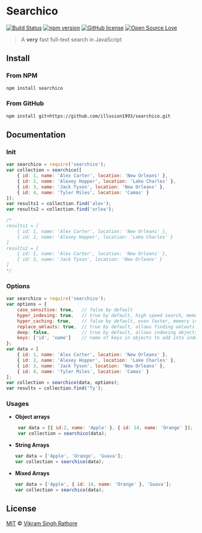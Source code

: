 # Searchico
[![Build Status](https://travis-ci.org/illusion1993/searchico.svg?branch=master)](https://travis-ci.org/illusion1993/searchico)
[![npm version](https://badge.fury.io/js/searchico.svg)](https://badge.fury.io/js/searchico)
[![GitHub license](https://img.shields.io/badge/license-MIT-blue.svg)](https://raw.githubusercontent.com/illusion1993/searchico/master/LICENSE)
[![Open Source Love](https://badges.frapsoft.com/os/v2/open-source.svg?v=103)](https://github.com/ellerbrock/open-source-badge/)

> A **very** fast full-text search in JavaScript

## Install
### From NPM
```sh
npm install searchico
```
### From GitHub
```sh
npm install git+https://github.com/illusion1993/searchico.git
```
## Documentation
### Init
```js
var searchico = require('searchico');
var collection = searchico([
    { id: 1, name: 'Alex Carter', location: 'New Orleans' },
    { id: 2, name: 'Alexey Hopper', location: 'Lake Charles' },
    { id: 3, name: 'Jack Tyson', location: 'New Orleans' },
    { id: 4, name: 'Tyler Miles', location: 'Camas' }
]);
var results1 = collection.find('alex');
var results2 = collection.find('orlea');

/* 
results1 = [
    { id: 1, name: 'Alex Carter', location: 'New Orleans' },
    { id: 2, name: 'Alexey Hopper', location: 'Lake Charles' }
] 
results2 = [
    { id: 1, name: 'Alex Carter', location: 'New Orleans' },
    { id: 3, name: 'Jack Tyson', location: 'New Orleans' }
] 
*/
```

### Options
```js
var searchico = require('searchico');
var options = {
    case_sensitive: true,   // false by default
    hyper_indexing: true,   // true by default, high speed search, memory intensive
    hyper_caching: true,    // false by default, even faster, memory intensive
    replace_umlauts: true,  // true by default, allows finding umlauts with their english alphabets
    deep: false,            // true by default, allows indexing objects deeply
    keys: ['id', 'name']    // name of keys in objects to add into index
};
var data = [
    { id: 1, name: 'Alex Carter', location: 'New Orleans' },
    { id: 2, name: 'Alexey Hopper', location: 'Lake Charles' },
    { id: 3, name: 'Jack Tyson', location: 'New Orleans' },
    { id: 4, name: 'Tyler Miles', location: 'Camas' }
];
var collection = searchico(data, options);
var results = collection.find('Ty');
```

### Usages
 - **Object arrays**
   ```js
    var data = [{ id:2, name: 'Apple' }, { id: 14, name: 'Orange' }];
    var collection = searchico(data);
   ```
 - **String Arrays**
   ```js
   var data = ['Apple', 'Orange', 'Guava'];
   var collection = searchico(data);
   ```
 - **Mixed Arrays**
   ```js
   var data = ['Apple', { id: 14, name: 'Orange' }, 'Guava'];
   var collection = searchico(data);
   ```

## License
[MIT][license] © [Vikram Singh Rathore][author]

[license]: LICENSE
[author]: https://github.com/illusion1993
